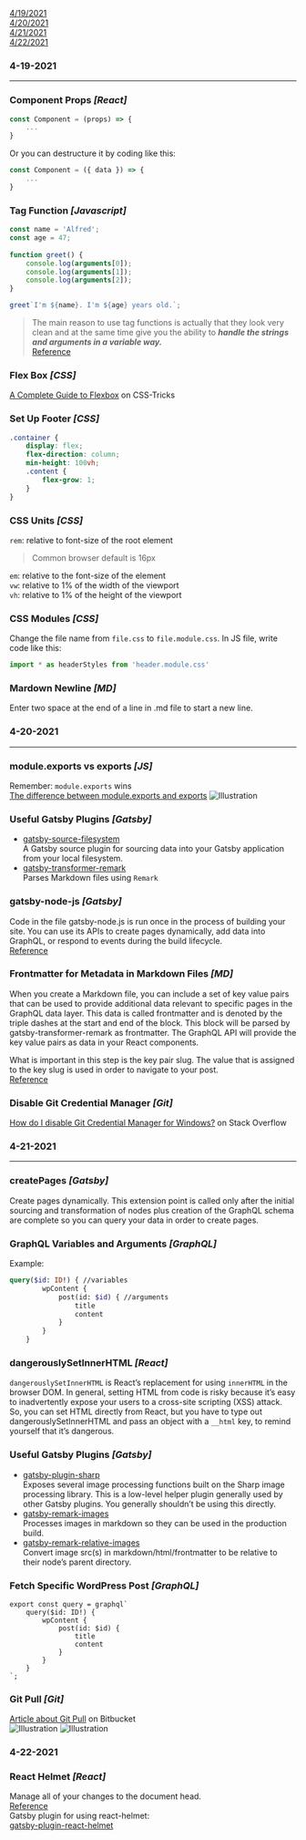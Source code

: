 [4/19/2021](#4-19-2021)  
[4/20/2021](#4-20-2021)  
[4/21/2021](#4-21-2021)  
[4/22/2021](#4-22-2021)

### 4-19-2021

---

### **Component Props** *[React]*
```Javascript
const Component = (props) => {
    ...
}
```
Or you can destructure it by coding like this:
```Javascript
const Component = ({ data }) => {
    ...
}
```

### **Tag Function** *[Javascript]*
```Javascript
const name = 'Alfred';
const age = 47;
 
function greet() {
    console.log(arguments[0]);
    console.log(arguments[1]);
    console.log(arguments[2]);
}

greet`I'm ${name}. I'm ${age} years old.`;
```
>The main reason to use tag functions is actually that they look very clean and at the same time give you the ability to ***handle the strings and arguments in a variable way.***  
[Reference](https://typesafe.blog/article/the-logic-behind-javascript-tag-functions)

### **Flex Box** *[CSS]*
[A Complete Guide to Flexbox](https://css-tricks.com/snippets/css/a-guide-to-flexbox/) on CSS-Tricks

### **Set Up Footer** *[CSS]*
```scss
.container {
    display: flex;
    flex-direction: column;
    min-height: 100vh;
    .content {
        flex-grow: 1;
    }
}
```

### **CSS Units** *[CSS]*
`rem`: relative to font-size of the root element  
>Common browser default is 16px

`em`: relative to the font-size of the element  
`vw`: relative to 1% of the width of the viewport  
`vh`: relative to 1% of the height of the viewport

### **CSS Modules** *[CSS]*
Change the file name from `file.css` to `file.module.css`.
In JS file, write code like this:
```Javascript
import * as headerStyles from 'header.module.css'
```

### **Mardown Newline** *[MD]*
Enter two space at the end of a line in .md file to start a new line.

### 4-20-2021

---

### **module.exports vs exports** *[JS]*
Remember: `module.exports` wins  
[The difference between module.exports and exports](https://blog.tableflip.io/the-difference-between-module-exports-and-exports/)
![Illustration](https://ucarecdn.com/af1c810c-72f4-43cb-a0da-fcd67bed2a80/initial.svg)

### **Useful Gatsby Plugins** *[Gatsby]*
- [gatsby-source-filesystem](https://www.gatsbyjs.com/plugins/gatsby-source-filesystem/?=gatsby-source-f)  
A Gatsby source plugin for sourcing data into your Gatsby application from your local filesystem.
- [gatsby-transformer-remark](https://www.gatsbyjs.com/plugins/gatsby-transformer-remark/?=gatsby-transformer)  
Parses Markdown files using `Remark`

### **gatsby-node-js** *[Gatsby]*
Code in the file gatsby-node.js is run once in the process of building your site. You can use its APIs to create pages dynamically, add data into GraphQL, or respond to events during the build lifecycle.  
[Reference](https://www.gatsbyjs.com/docs/reference/config-files/gatsby-node/)

### **Frontmatter for Metadata in Markdown Files** *[MD]*
When you create a Markdown file, you can include a set of key value pairs that can be used to provide additional data relevant to specific pages in the GraphQL data layer. This data is called frontmatter and is denoted by the triple dashes at the start and end of the block. This block will be parsed by gatsby-transformer-remark as frontmatter. The GraphQL API will provide the key value pairs as data in your React components.  

What is important in this step is the key pair slug. The value that is assigned to the key slug is used in order to navigate to your post.  
[Reference](https://www.gatsbyjs.com/docs/how-to/routing/adding-markdown-pages/)

### **Disable Git Credential Manager** *[Git]*
[How do I disable Git Credential Manager for Windows?](https://stackoverflow.com/questions/37182847/how-do-i-disable-git-credential-manager-for-windows) on Stack Overflow

### 4-21-2021

---

### **createPages** *[Gatsby]*
Create pages dynamically. This extension point is called only after the initial sourcing and transformation of nodes plus creation of the GraphQL schema are complete so you can query your data in order to create pages.

### **GraphQL Variables and Arguments** *[GraphQL]*
Example:
```graphql
query($id: ID!) { //variables
        wpContent {
            post(id: $id) { //arguments
                title
                content
            }
        }
    }
```

### **dangerouslySetInnerHTML** *[React]*
`dangerouslySetInnerHTML` is React’s replacement for using `innerHTML` in the browser DOM. In general, setting HTML from code is risky because it’s easy to inadvertently expose your users to a cross-site scripting (XSS) attack. So, you can set HTML directly from React, but you have to type out dangerouslySetInnerHTML and pass an object with a `__html` key, to remind yourself that it’s dangerous.

### **Useful Gatsby Plugins** *[Gatsby]*
- [gatsby-plugin-sharp](https://www.gatsbyjs.com/plugins/gatsby-plugin-sharp/?=sharp)  
Exposes several image processing functions built on the Sharp image processing library. This is a low-level helper plugin generally used by other Gatsby plugins. You generally shouldn’t be using this directly.
- [gatsby-remark-images](https://www.gatsbyjs.com/plugins/gatsby-remark-images/?=images)  
Processes images in markdown so they can be used in the production build.
- [gatsby-remark-relative-images](https://www.gatsbyjs.com/plugins/gatsby-remark-relative-images/?=relative)  
Convert image src(s) in markdown/html/frontmatter to be relative to their node’s parent directory.

### **Fetch Specific WordPress Post** *[GraphQL]*
```JS
export const query = graphql`
    query($id: ID!) {
        wpContent {
            post(id: $id) {
                title
                content
            }
        }
    }
`;
```

### **Git Pull** *[Git]*
[Article about Git Pull](https://www.atlassian.com/git/tutorials/syncing/git-pull) on Bitbucket  
![Illustration](https://wac-cdn.atlassian.com/dam/jcr:00d011ed-03dc-440f-afc5-9b13d5e14fbf/bubble%20diagram-01.svg?cdnVersion=1568)
![Illustration](https://wac-cdn.atlassian.com/dam/jcr:b3a663dc-1985-40df-b0a5-c6bcbacd71af/bubble%20diagram-02.svg?cdnVersion=1568)

### 4-22-2021

### **React Helmet** *[React]*
Manage all of your changes to the document head.  
[Reference](https://www.npmjs.com/package/react-helmet)  
Gatsby plugin for using react-helmet:  
[gatsby-plugin-react-helmet](https://www.gatsbyjs.com/plugins/gatsby-plugin-react-helmet/)